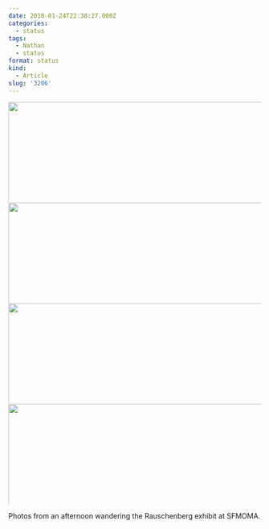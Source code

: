```yaml
---
date: 2018-01-24T22:38:27.000Z
categories:
  - status
tags:
  - Nathan
  - status
format: status
kind:
  - Article
slug: '3206'
---
```

<img loading="lazy" src="http://status.yergler.net/uploads/2018/fc7fd28bfd.jpg" width="600" height="600" style="max-height: 200px; width: auto;" /><img loading="lazy" src="http://status.yergler.net/uploads/2018/da4aa1410b.jpg" width="600" height="600" style="max-height: 200px; width: auto;" /><img loading="lazy" src="http://status.yergler.net/uploads/2018/aa289f6b3e.jpg" width="600" height="600" style="max-height: 200px; width: auto;" /><img loading="lazy" src="http://status.yergler.net/uploads/2018/165da34379.jpg" width="600" height="600" style="max-height: 200px; width: auto;" />

Photos from an afternoon wandering the Rauschenberg exhibit at SFMOMA.
